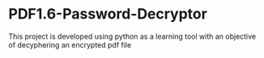 ﻿# PDF1.6-Password-Decryptor

This project is developed using python as a learning tool with an objective of decyphering an encrypted pdf file
